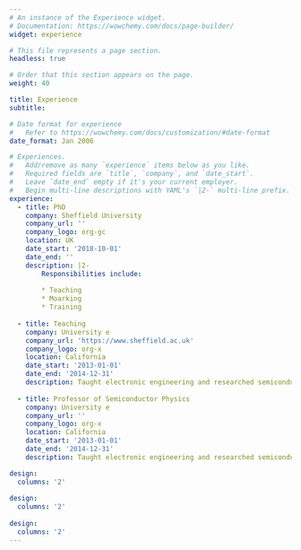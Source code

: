 ```yaml
---
# An instance of the Experience widget.
# Documentation: https://wowchemy.com/docs/page-builder/
widget: experience

# This file represents a page section.
headless: true

# Order that this section appears on the page.
weight: 40

title: Experience
subtitle:

# Date format for experience
#   Refer to https://wowchemy.com/docs/customization/#date-format
date_format: Jan 2006

# Experiences.
#   Add/remove as many `experience` items below as you like.
#   Required fields are `title`, `company`, and `date_start`.
#   Leave `date_end` empty if it's your current employer.
#   Begin multi-line descriptions with YAML's `|2-` multi-line prefix.
experience:
  - title: PhD
    company: Sheffield University
    company_url: ''
    company_logo: org-gc
    location: UK
    date_start: '2018-10-01'
    date_end: ''
    description: |2-
        Responsibilities include:
        
        * Teaching
        * Moarking
        * Training
        
  - title: Teaching
    company: University e
    company_url: 'https://www.sheffield.ac.uk'
    company_logo: org-x
    location: California
    date_start: '2013-01-01'
    date_end: '2014-12-31'
    description: Taught electronic engineering and researched semiconductor physics.
    
  - title: Professor of Semiconductor Physics
    company: University e
    company_url: ''
    company_logo: org-x
    location: California
    date_start: '2013-01-01'
    date_end: '2014-12-31'
    description: Taught electronic engineering and researched semiconductor physics.

design:
  columns: '2' 
  
design:
  columns: '2'
  
design:
  columns: '2'
---
```

